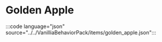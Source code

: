 # Golden Apple

:::code language="json" source="../../VanilliaBehaviorPack/items/golden_apple.json":::